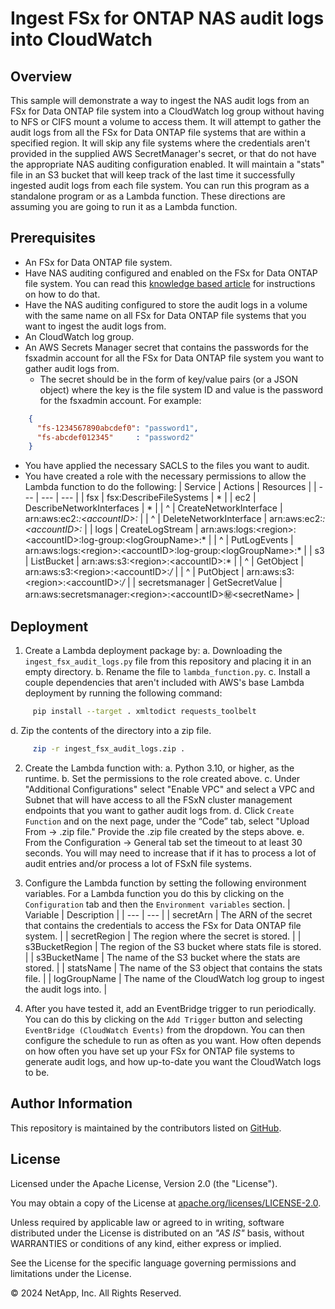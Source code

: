 # Ingest FSx for ONTAP NAS audit logs into CloudWatch

## Overview
This sample will demonstrate a way to ingest the NAS audit logs from an FSx for Data ONTAP file system into a CloudWatch log group
without having to NFS or CIFS mount a volume to access them.
It will attempt to gather the audit logs from all the FSx for Data ONTAP file systems that are within a specified region.
It will skip any file systems where the credentials aren't provided in the supplied AWS SecretManager's secret, or that do not have
the appropriate NAS auditing configuration enabled.
It will maintain a "stats" file in an S3 bucket that will keep track of the last time it successfully ingested audit logs from each file system.
You can run this program as a standalone program or as a Lambda function. These directions are assuming you are going to run it as a Lambda function.

## Prerequisites
- An FSx for Data ONTAP file system.
- Have NAS auditing configured and enabled on the FSx for Data ONTAP file system. You can read this
[knowledge based article](https://kb.netapp.com/on-prem/ontap/da/NAS/NAS-KBs/How_to_set_up_NAS_auditing_in_ONTAP_9) for instructions on how to do that.
- Have the NAS auditing configured to store the audit logs in a volume with the same name on all FSx for Data ONTAP file
systems that you want to ingest the audit logs from.
- An CloudWatch log group.
- An AWS Secrets Manager secret that contains the passwords for the fsxadmin account for all the FSx for Data ONTAP file system you want to gather audit logs from.
  - The secret should be in the form of key/value pairs (or a JSON object) where the key is the file system ID and value is the password for the fsxadmin account. For example:
```json
    {
      "fs-1234567890abcdef0": "password1",
      "fs-abcdef012345"     : "password2"
    }
```
- You have applied the necessary  SACLS to the files you want to audit.
- You have created a role with the necessary permissions to allow the Lambda function to do the following:
| Service | Actions | Resources |
| ---  | --- | --- |
| fsx  | fsx:DescribeFileSystems | * |
| ec2  | DescribeNetworkInterfaces | * |
| ^    | CreateNetworkInterface | arn:aws:ec2:*:\<accountID>:* |
| ^    | DeleteNetworkInterface | arn:aws:ec2:*:\<accountID>:* |
| logs | CreateLogStream        | arn:aws:logs:\<region>:\<accountID>:log-group:\<logGroupName>:* |
| ^    | PutLogEvents           | arn:aws:logs:\<region>:\<accountID>:log-group:\<logGroupName>:* |
| s3   | ListBucket             | arn:aws:s3:\<region>:\<accountID>:* |
| ^    | GetObject              | arn:aws:s3:\<region>:\<accountID>:*/* |
| ^    | PutObject              | arn:aws:s3:\<region>:\<accountID>:*/* |
| secretsmanager | GetSecretValue | arn:aws:secretsmanager:\<region>:\<accountID>:secret:\<secretName> |

## Deployment
1. Create a Lambda deployment package by:
  a. Downloading the `ingest_fsx_audit_logs.py` file from this repository and placing it in an empty directory.
  b. Rename the file to `lambda_function.py`.
  c. Install a couple dependencies that aren't included with AWS's base Lambda deployment by running the following command:
```bash
     pip install --target . xmltodict requests_toolbelt
```
  d. Zip the contents of the directory into a zip file.
```bash
     zip -r ingest_fsx_audit_logs.zip .
```
2. Create the Lambda function with:
  a. Python 3.10, or higher, as the runtime.
  b. Set the permissions to the role created above.
  c. Under "Additional Configurations" select "Enable VPC" and select a VPC and Subnet that will have access to all the FSxN cluster management endpoints that you want to gather audit logs from.
  d. Click `Create Function` and on the next page, under the “Code” tab, select "Upload From -> .zip file." Provide the .zip file created by the steps above. 
  e. From the Configuration -> General tab set the timeout to at least 30 seconds. You will may need to increase that if it has to process a lot of audit entries and/or process a lot of FSxN file systems.
3. Configure the Lambda function by setting the following environment variables. For a Lambda function you do this by clicking on the `Configuration` tab and then the `Environment variables` section.
| Variable | Description |
| --- | --- |
| secretArn | The ARN of the secret that contains the credentials to access the FSx for Data ONTAP file system. |
| secretRegion | The region where the secret is stored. |
| s3BucketRegion | The region of the S3 bucket where stats file is stored. |
| s3BucketName | The name of the S3 bucket where the stats are stored. |
| statsName | The name of the S3 object that contains the stats file. |
| logGroupName | The name of the CloudWatch log group to ingest the audit logs into. |

4. After you have tested it, add an EventBridge trigger to run periodically. You can do this by clicking on the `Add Trigger` button and selecting `EventBridge (CloudWatch Events)` from the dropdown. You can then configure the schedule to run as often as you want. How often depends on how often you have set up your FSx for ONTAP file systems to generate audit logs, and how up-to-date you want the CloudWatch logs to be.

## Author Information

This repository is maintained by the contributors listed on [GitHub](https://github.com/NetApp/FSx-ONTAP-samples-scripts/graphs/contributors).

## License

Licensed under the Apache License, Version 2.0 (the "License").

You may obtain a copy of the License at [apache.org/licenses/LICENSE-2.0](http://www.apache.org/licenses/LICENSE-2.0).

Unless required by applicable law or agreed to in writing, software distributed under the License is distributed on an _"AS IS"_ basis, without WARRANTIES or conditions of any kind, either express or implied.

See the License for the specific language governing permissions and limitations under the License.

© 2024 NetApp, Inc. All Rights Reserved.
